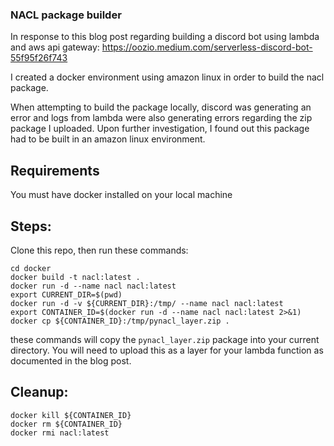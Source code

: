 ### NACL package builder

In response to this blog post regarding building a discord bot using lambda and aws api gateway:
https://oozio.medium.com/serverless-discord-bot-55f95f26f743

I created a docker environment using amazon linux in order to build the nacl package. 

When attempting to build the package locally, discord was generating an error and logs from lambda were also generating errors
regarding the zip package I uploaded. Upon further investigation, I found out this package had to be built in an amazon linux
environment. 

## Requirements

You must have docker installed on your local machine

## Steps:
Clone this repo, then run these commands:
```
cd docker
docker build -t nacl:latest .
docker run -d --name nacl nacl:latest
export CURRENT_DIR=$(pwd)
docker run -d -v ${CURRENT_DIR}:/tmp/ --name nacl nacl:latest
export CONTAINER_ID=$(docker run -d --name nacl nacl:latest 2>&1)
docker cp ${CONTAINER_ID}:/tmp/pynacl_layer.zip .
```
these commands will copy the `pynacl_layer.zip` package into your current directory. You will need to upload this as a layer for your lambda function as documented in the blog post. 

## Cleanup:
```
docker kill ${CONTAINER_ID}
docker rm ${CONTAINER_ID}
docker rmi nacl:latest
```


